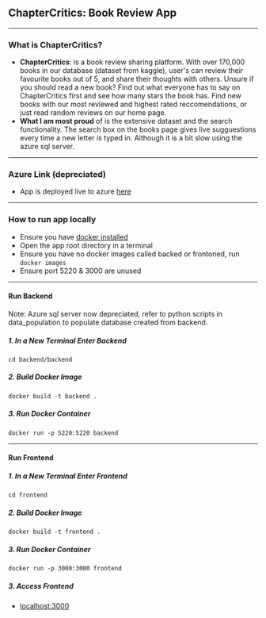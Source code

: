 ## ChapterCritics: Book Review App
<hr>

### What is ChapterCritics?
- **ChapterCritics**: is a book review sharing platform. With over 170,000 books in our database (dataset from kaggle), user's can review their favourite books out of 5, and share their thoughts with others. Unsure if you should read a new book? Find out what everyone has to say on ChapterCritics first and see how many stars the book has. Find new books with our most reviewed and highest rated reccomendations, or just read random reviews on our home page.
- **What I am most proud** of is the extensive dataset and the search functionality. The search box on the books page gives live sugguestions every time a new letter is typed in. Although it is a bit slow using the azure sql server. 

<hr>

### Azure Link (depreciated)
- App is deployed live to azure [here](https://chaptercritics.azurewebsites.net/) 

<hr>

### How to run app locally

- Ensure you have [docker installed](https://docs.docker.com/engine/install/)
- Open the app root directory in a terminal
- Ensure you have no docker images called backed or frontoned, run ```docker images```
- Ensure port 5220 & 3000 are unused
<hr>

#### Run Backend

Note: Azure sql server now depreciated, refer to python scripts in data_population to populate database created from backend.

##### 1. In a New Terminal Enter Backend
```
cd backend/backend
```
##### 2. Build Docker Image
```
docker build -t backend .
```
##### 3. Run Docker Container
```
docker run -p 5220:5220 backend
```

<hr>

#### Run Frontend
##### 1. In a New Terminal Enter Frontend
```
cd frontend
```
##### 2. Build Docker Image
```
docker build -t frontend .
```
##### 3. Run Docker Container
```
docker run -p 3000:3000 frontend
```
##### 3. Access Frontend
- [localhost:3000](http://localhost:3000/)
